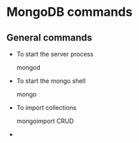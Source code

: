 MongoDB commands
=

General commands
-
* To start the server process

	mongod
* To start the mongo shell

	mongo
* To import collections

	mongoimport
CRUD
-
